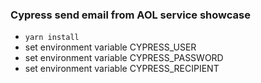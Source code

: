 ### Cypress send email from AOL service showcase

- ```yarn install```
- set environment variable CYPRESS_USER
- set environment variable CYPRESS_PASSWORD
- set environment variable CYPRESS_RECIPIENT